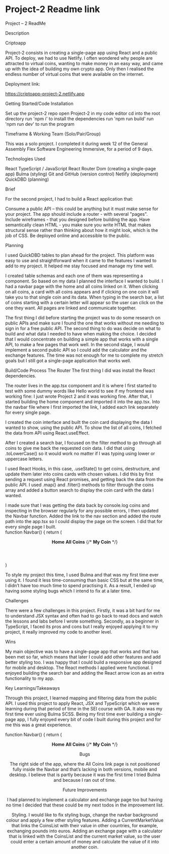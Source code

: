 # Project-2 Readme link


Project – 2 ReadMe

Description

Criptoapp

Project-2 consists in creating a single-page app using React and a public API. To deploy, we had to use Netlify. I often wondered why people are attracted to virtual coins, wanting to make money in an easy way, and came up with the idea of building my own crypto app. Only then I realised the endless number of virtual coins that were available on the internet.




 



Deployment link:

https://criptoapp-project-2.netlify.app



Getting Started/Code Installation

Set up the project-2 repo 
open Project-2 in my code editor
cd into the root directory
run 'npm i' to install the dependencies
run 'npm run build'
run 'npm run dev' to run the program



Timeframe & Working Team (Solo/Pair/Group)


This was a solo project. I completed it during week 12 of the General Assembly Flex Software Engineering Immersive, for a period of 9 days.





Technologies Used


React
TypeScript / JavaScript
React Router Dom (creating a single-page app)
Bulma (styling)
Git and GitHub (version control)
Netlify (deployment)
QuickDBD (planning)

Brief

For the second project, I had to build a React application that:

Consume a public API – this could be anything but it must make sense for your project.
The app should include a router - with several "pages".
Include wireframes - that you designed before building the app.
Have semantically clean HTML - you make sure you write HTML that makes structural sense rather than thinking about how it might look, which is the job of CSS.
Be deployed online and accessible to the public.


 
Planning


I used QuickDBD tables to plan ahead for the project. This platform was easy to use and straightforward when it came to the features I wanted to add to my project. It helped me stay focused and manage my time well.



I created table schemas and each one of them was representing a component. So based on my data I planned the interface I wanted to build. I had a navbar page with the home and all coins linked on it. When clicking on all coins, a card with all coins appears and if clicking on one coin it will take you to that single coin and its data. When typing in the search bar, a list of coins starting with a certain letter will appear so the user can click on the one they want. All pages are linked and communicate together. 


The first thing I did before starting the project was to do some research on public APIs and make sure I found the one that works without me needing to sign in for a free public API.
The second thing to do was decide on what to build and what data I needed to have when making the choice. I decided that I would concentrate on building a simple app that works with a single API, to make a few pages that work well. In the second stage, I would implement a second public API so I could add the calculator and the exchange features. The time was not enough for me to complete my stretch goals but I still got a single-page application that works well.

Build/Code Process
The Router
The first thing I did was install the React dependencies.

The router lives in the app.tsx component and it is where I first started to test with some dummy words like Hello world to see if my frontend was working fine: I just wrote Project 2 and it was working fine. After that, I started building the home component and imported it into the app.tsx. Into the navbar file where I first imported the link, I added each link separately for every single page.





I created the coin interface and built the coin card displaying the data I wanted to show, using the public API. To show the list of all coins, I fetched the data from API using React.useEffect.


 

After I created a search bar, I focused on the filter method to go through all coins to give me back the requested coin data. I did that using .toLowerCase() so it would work no matter if I was typing using lower or uppercase letters.



I used React Hooks, in this case, .useState() to get coins, destructure, and update them later into coins cards with chosen values. I did this by first sending a request using React promises, and getting back the data from the public API. I used .map() and .filter() methods to filter through the coins array and added a button search to display the coin card with the data I wanted. 






I made sure that I was getting the data back by console.log coins and inspecting in the browser regularly for any possible errors, I then updated the Navbar function. Added the link to the nav section and added the route path into the app.tsx so I could display the page on the screen. I did that for every single page I built.  
function Navbar() {
 return (
 <div>
 <header className="header">
   <section className="nav-section">
   <nav className="navbar-section is_black is_fullheight">
     <div className="section is_black">
       <div className="navbar-brand">
         <Link to="/" className="navbar-item">
           <strong className="main">Home</strong>
         </Link>
         <Link to="/coins" className="search-bar">
           </Link>
         <Link to="/coins" className="navbar-item">
           <strong className="main">All Coins</strong>
         </Link>
         {/* <Link to="/coins" className="navbar-item">
           <strong>My Coin</strong>
         </Link> */}
       </div>
     </div>
   </nav>
   </section>
 </header>
 </div>
 )



To style my project this time, I used Bulma and that was my first time ever using it. I found it less time-consuming than basic CSS but at the same time, I didn’t have too much time to spend practising it. As a result, I ended up having some styling bugs which I intend to fix at a later time. 




Challenges

There were a few challenges in this project. Firstly, it was a bit hard for me to understand JSX syntax and often had to go back to read docs and watch the lessons and labs before I wrote something. Secondly, as a beginner in TypeScript,  I faced its pros and cons but I really enjoyed applying it to my project, it really improved my code to another level.

Wins

My main objective was to have a single-page app that works and that has been met so far, which means that later I could add other features and add better styling too. I was happy that I could build a responsive app designed for mobile and desktop. The React  methods I applied were functional. I enjoyed building the search bar and adding the React arrow icon as an extra functionality to my app. 


Key Learnings/Takeaways


Through this project, I learned mapping and filtering data from the public API. I used this project to apply React, JSX and TypeScript which we were learning during that period of time in the SEI course with GA. It also was my first time ever using Bulma SCSS. Being my first time ever building a single-page app, I fully enjoyed every bit of code I built during this project and for me this was a great experience.



function Navbar() {
 return (
 <div>
 <header className="header">
   <section className="nav-section">
   <nav className="navbar-section is_black is_fullheight">
     <div className="section is_black">
       <div className="navbar-brand">
         <Link to="/" className="navbar-item">
           <strong className="main">Home</strong>
         </Link>
         <Link to="/coins" className="search-bar">
           </Link>
         <Link to="/coins" className="navbar-item">
           <strong className="main">All Coins</strong>
         </Link>
         {/* <Link to="/coins" className="navbar-item">
           <strong>My Coin</strong>
         </Link> */}
       </div>
     </div> 





Bugs

The right side of the app, where the All Coins link page is not positioned fully inside the Navbar and that’s lacking in both versions, mobile and desktop. I believe that is partly because it was the first time I tried Bulma and because I ran out of time.



Future Improvements

I had planned to implement a calculator and exchange page too but having no time I decided that these could be my next todos in the improvement list.

Styling. I would like to fix styling bugs, change the navbar background colour  and apply a few other styling features.
Adding a CurrentMarketValue that links the CoinsList with their value in other countries, for example, exchanging pounds into euros. 
Adding an exchange page with a calculator that is linked with the CoinsList and the current market value, so the user could enter a certain amount of money and calculate the value of it into another coin.



